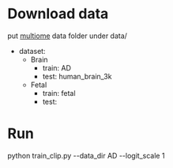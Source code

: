 # Download data 
put [multiome](https://www.dropbox.com/sh/70caiyjydx3jnq1/AAB51h6PCX9IGgi8jyT5KMhaa?dl=0) data folder under data/  
- dataset:
  - Brain
    - train: AD
    - test: human_brain_3k
  - Fetal
    - train: fetal
    - test: 
# Run 
python train_clip.py --data_dir AD --logit_scale 1

